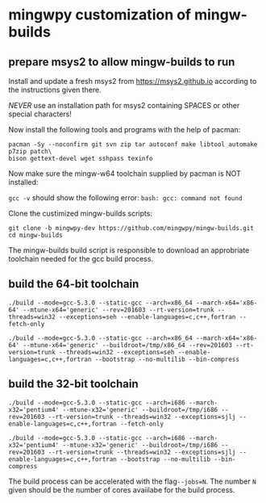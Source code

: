 # mingwpy customization of mingw-builds

## prepare msys2 to allow mingw-builds to run

Install and update a fresh msys2 from https://msys2.github.io according to the instructions given there.

*NEVER* use an installation path for msys2 containing SPACES or other special characters!

Now install the following tools and programs with the help of pacman:
```
pacman -Sy --noconfirm git svn zip tar autoconf make libtool automake p7zip patch\
bison gettext-devel wget sshpass texinfo
```

Now make sure the mingw-w64 toolchain supplied by pacman is NOT installed:

`gcc -v` should show the following error: `bash: gcc: command not found`

Clone the custimized mingw-builds scripts:
```
git clone -b mingwpy-dev https://github.com/mingwpy/mingw-builds.git
cd mingw-builds
```

The mingw-builds build script is responsible to download an approbriate toolchain needed for  the gcc build process.

## build the 64-bit toolchain

`./build --mode=gcc-5.3.0 --static-gcc --arch=x86_64 --march-x64='x86-64' --mtune-x64='generic' --rev=201603 --rt-version=trunk --threads=win32 --exceptions=seh --enable-languages=c,c++,fortran --fetch-only`

`./build --mode=gcc-5.3.0 --static-gcc --arch=x86_64 --march-x64='x86-64' --mtune-x64='generic' --buildroot=/tmp/x86_64 --rev=201603 --rt-version=trunk --threads=win32 --exceptions=seh --enable-languages=c,c++,fortran --bootstrap --no-multilib --bin-compress`

## build the 32-bit toolchain

`./build --mode=gcc-5.3.0 --static-gcc --arch=i686 --march-x32='pentium4' --mtune-x32='generic' --buildroot=/tmp/i686 --rev=201603 --rt-version=trunk --threads=win32 --exceptions=sjlj --enable-languages=c,c++,fortran --fetch-only`

`./build --mode=gcc-5.3.0 --static-gcc --arch=i686 --march-x32='pentium4' --mtune-x32='generic' --buildroot=/tmp/i686 --rev=201603 --rt-version=trunk --threads=win32 --exceptions=sjlj --enable-languages=c,c++,fortran --bootstrap --no-multilib --bin-compress`

The build process can be accelerated with the flag`--jobs=N`. The number `N` given should be the number of cores avaiilabe for the build process.
